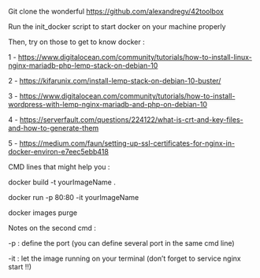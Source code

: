 Git clone the wonderful https://github.com/alexandregv/42toolbox

Run the init_docker script to start docker on your machine properly


Then, try on those to get to know docker :

1 - https://www.digitalocean.com/community/tutorials/how-to-install-linux-nginx-mariadb-php-lemp-stack-on-debian-10 

2 - https://kifarunix.com/install-lemp-stack-on-debian-10-buster/

3 - https://www.digitalocean.com/community/tutorials/how-to-install-wordpress-with-lemp-nginx-mariadb-and-php-on-debian-10

4 - https://serverfault.com/questions/224122/what-is-crt-and-key-files-and-how-to-generate-them

5 - https://medium.com/faun/setting-up-ssl-certificates-for-nginx-in-docker-environ-e7eec5ebb418

CMD lines that might help you :

docker build -t yourImageName .

docker run  -p 80:80 -it yourImageName

docker images purge


Notes on the second cmd :

-p : define the port (you can define several port in the same cmd line)

-it  : let the image running on your terminal (don’t forget to service nginx start !!)
